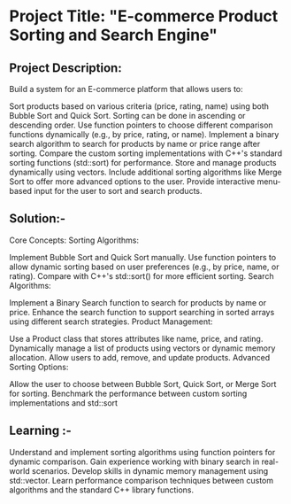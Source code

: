 # Project Title: "E-commerce Product Sorting and Search Engine"
## Project Description:
Build a system for an E-commerce platform that allows users to:

Sort products based on various criteria (price, rating, name) using both Bubble Sort and Quick Sort. Sorting can be done in ascending or descending order.
Use function pointers to choose different comparison functions dynamically (e.g., by price, rating, or name).
Implement a binary search algorithm to search for products by name or price range after sorting.
Compare the custom sorting implementations with C++'s standard sorting functions (std::sort) for performance.
Store and manage products dynamically using vectors.
Include additional sorting algorithms like Merge Sort to offer more advanced options to the user.
Provide interactive menu-based input for the user to sort and search products.
## Solution:- 
Core Concepts:
Sorting Algorithms:

Implement Bubble Sort and Quick Sort manually.
Use function pointers to allow dynamic sorting based on user preferences (e.g., by price, name, or rating).
Compare with C++'s std::sort() for more efficient sorting.
Search Algorithms:

Implement a Binary Search function to search for products by name or price.
Enhance the search function to support searching in sorted arrays using different search strategies.
Product Management:

Use a Product class that stores attributes like name, price, and rating.
Dynamically manage a list of products using vectors or dynamic memory allocation.
Allow users to add, remove, and update products.
Advanced Sorting Options:

Allow the user to choose between Bubble Sort, Quick Sort, or Merge Sort for sorting.
Benchmark the performance between custom sorting implementations and std::sort

## Learning :- 
Understand and implement sorting algorithms using function pointers for dynamic comparison.
Gain experience working with binary search in real-world scenarios.
Develop skills in dynamic memory management using std::vector.
Learn performance comparison techniques between custom algorithms and the standard C++ library functions.